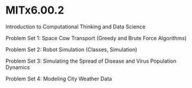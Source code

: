 # MITx6.00.2
Introduction to Computational Thinking and Data Science

Problem Set 1:  Space Cow Transport (Greedy and Brute Force Algorithms)

Problem Set 2: Robot Simulation (Classes, Simulation)

Problem Set 3: Simulating the Spread of Disease and Virus Population Dynamics 

Problem Set 4: Modeling City Weather Data
